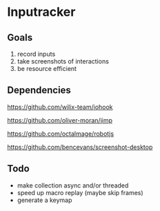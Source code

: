 # Inputracker

## Goals
1. record inputs
2. take screenshots of interactions
3. be resource efficient

## Dependencies
https://github.com/wilix-team/iohook

https://github.com/oliver-moran/jimp

https://github.com/octalmage/robotjs

https://github.com/bencevans/screenshot-desktop

## Todo
* make collection async and/or threaded
* speed up macro replay (maybe skip frames)
* generate a keymap